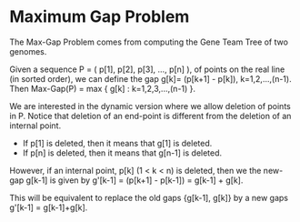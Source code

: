 # Maximum Gap Problem

The Max-Gap Problem comes from computing the Gene Team Tree of two genomes.

Given a sequence P = ( p[1], p[2], p[3], …, p[n] ), of points on the real line (in sorted order),
we can define the gap g[k]= (p[k+1] - p[k]), k=1,2,...,(n-1).
Then Max-Gap(P) = max { g[k] : k=1,2,3,...,(n-1) }.

We are interested in the dynamic version where we allow deletion of points in P. 
Notice that deletion of an end-point is different from the deletion of an internal point.
  
  * If p[1] is deleted, then it means that g[1] is deleted.
  * If p[n] is deleted, then it means that g[n-1] is deleted.

However, if an internal point, p[k] (1 < k < n) is deleted, then we the new-gap g[k-1]
is given by g'[k-1] = (p[k+1] - p[k-1]) = g[k-1] + g[k].

This will be equivalent to replace the old gaps {g[k-1], g[k]} by
a new gaps g'[k-1] = g[k-1]+g[k]. 
